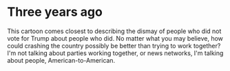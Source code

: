 # Three years ago
This cartoon comes closest to describing the dismay of people who did not vote for Trump about people who did. No matter what you may believe, how could crashing the country possibly be better than trying to work together? I'm not talking about parties working together, or news networks, I'm talking about people, American-to-American.



